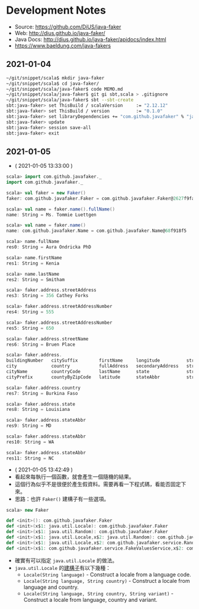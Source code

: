 # Development Notes

- Source: https://github.com/DiUS/java-faker
- Web: http://dius.github.io/java-faker/
- Java Docs: http://dius.github.io/java-faker/apidocs/index.html
- https://www.baeldung.com/java-fakers

## 2021-01-04

```bash
~/git/snippet/scala$ mkdir java-faker
~/git/snippet/scala$ cd java-faker/
~/git/snippet/scala/java-faker$ code MEMO.md
~/git/snippet/scala/java-faker$ git gi sbt,scala > .gitignore
~/git/snippet/scala/java-faker$ sbt --sbt-create
sbt:java-faker> set ThisBuild / scalaVersion     := "2.12.12"
sbt:java-faker> set ThisBuild / version          := "0.1.0"
sbt:java-faker> set libraryDependencies += "com.github.javafaker" % "javafaker" % "1.0.2"
sbt:java-faker> update
sbt:java-faker> session save-all
sbt:java-faker> exit
```

## 2021-01-05

- ( 2021-01-05 13:33:00 )
```scala
scala> import com.github.javafaker._
import com.github.javafaker._

scala> val faker = new Faker()
faker: com.github.javafaker.Faker = com.github.javafaker.Faker@2627f9fa

scala> val name = faker.name().fullName()
name: String = Ms. Tommie Luettgen

scala> val name = faker.name()
name: com.github.javafaker.Name = com.github.javafaker.Name@68f918f5

scala> name.fullName
res0: String = Aura Ondricka PhD

scala> name.firstName
res1: String = Kenia

scala> name.lastName
res2: String = Smitham

scala> faker.address.streetAddress
res3: String = 356 Cathey Forks

scala> faker.address.streetAddressNumber
res4: String = 555

scala> faker.address.streetAddressNumber
res5: String = 650

scala> faker.address.streetName
res6: String = Bruen Place

scala> faker.address.
buildingNumber   citySuffix        firstName     longitude          streetAddress         streetSuffix
city             country           fullAddress   secondaryAddress   streetAddressNumber   timeZone
cityName         countryCode       lastName      state              streetName            zipCode
cityPrefix       countyByZipCode   latitude      stateAbbr          streetPrefix          zipCodeByState

scala> faker.address.country
res7: String = Burkina Faso

scala> faker.address.state
res8: String = Louisiana

scala> faker.address.stateAbbr
res9: String = MD

scala> faker.address.stateAbbr
res10: String = WA

scala> faker.address.stateAbbr
res11: String = NC
```
- ( 2021-01-05 13:42:49 )
- 看起來每執行一個函數，就會產生一個隨機的結果。
- 這個行為似乎不是很便於產生假資料。需要再看一下程式碼，看能否固定下來。
- 思路：也許 `Faker()` 建構子有一些選項。
```scala
scala> new Faker

def <init>(): com.github.javafaker.Faker
def <init>(x$1: java.util.Locale): com.github.javafaker.Faker
def <init>(x$1: java.util.Random): com.github.javafaker.Faker
def <init>(x$1: java.util.Locale,x$2: java.util.Random): com.github.javafaker.Faker
def <init>(x$1: java.util.Locale,x$2: com.github.javafaker.service.RandomService): com.github.javafaker.Faker
def <init>(x$1: com.github.javafaker.service.FakeValuesService,x$2: com.github.javafaker.service.RandomService): com.github.javafaker.Faker
```
- 確實有可以指定 `java.util.Locale` 的做法。
- `java.util.Locale` 的[建構子](https://docs.oracle.com/javase/8/docs/api/java/util/Locale.html#constructor.summary)有以下幾種：
  - `Locale(String language)` - Construct a locale from a language code.
  - `Locale(String language, String country)` - Construct a locale from language and country.
  - `Locale(String language, String country, String variant)` - Construct a locale from language, country and variant.